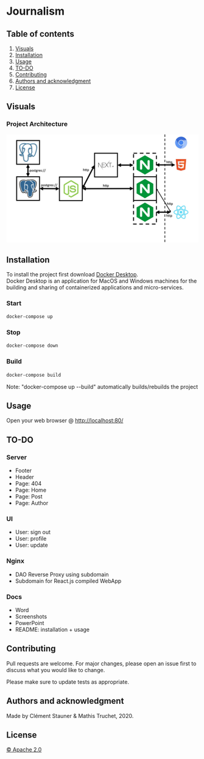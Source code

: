 # Journalism

## Table of contents

1. [Visuals](#Visuals)
2. [Installation](#Installation)
3. [Usage](#Usage)
4. [TO-DO](#TO-DO)
5. [Contributing](#Contributing)
6. [Authors and acknowledgment](#Authors-and-acknowledgment)
7. [License](#License)

## Visuals

### Project Architecture

<img
    src="./docs/img/architecture.jpg"
    alt="RT Dashboard Architecture"
/>

## Installation

To install the project first download [Docker Desktop](https://www.docker.com/products/docker-desktop). \
Docker Desktop is an application for MacOS and Windows machines for the building and sharing of containerized applications and micro-services.

### Start

```bash
docker-compose up
```

### Stop

```bash
docker-compose down
```

### Build

```bash
docker-compose build
```

Note: "docker-compose up --build" automatically builds/rebuilds the project

## Usage

Open your web browser @ <http://localhost:80/>

## TO-DO

### Server

- Footer
- Header
- Page: 404
- Page: Home
- Page: Post
- Page: Author

### UI

- User: sign out
- User: profile
- User: update

### Nginx

- DAO Reverse Proxy using subdomain
- Subdomain for React.js compiled WebApp

### Docs

- Word
- Screenshots
- PowerPoint
- README: installation + usage

## Contributing

Pull requests are welcome. For major changes, please open an issue first to discuss what you would like to change.

Please make sure to update tests as appropriate.

## Authors and acknowledgment

Made by Clément Stauner & Mathis Truchet, 2020.

## License

[© Apache 2.0](https://www.apache.org/licenses/LICENSE-2.0.html)
